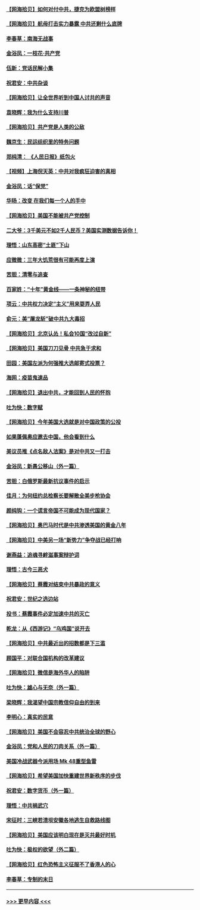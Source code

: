 #### [【网海拾贝】如何对付中共，捷克为欧盟树榜样](../pages/nsc993/n12374209.md?t=09030302) 
#### [【网海拾贝】航母打击实力暴露 中共还剩什么底牌](../pages/nsc993/n12371825.md?t=09030302) 
#### [李春草：南海无战事](../pages/nsc993/n12371159.md?t=09030302) 
#### [金浴凤：一枝花·共产党](../pages/nsc993/n12368757.md?t=09030302) 
#### [伍新：党话民解小集](../pages/nsc993/n12366907.md?t=09030302) 
#### [祝君安：中共杂谈](../pages/nsc993/n12366076.md?t=09030302) 
#### [【网海拾贝】让全世界听到中国人讨共的声音](../pages/nsc993/n12365569.md?t=09030302) 
#### [袁晓辉：我为什么支持川普](../pages/nsc993/n12362670.md?t=09030302) 
#### [【网海拾贝】共产党是人类的公敌](../pages/nsc993/n12363182.md?t=09030302) 
#### [魏京生：民运组织里的特务问题](../pages/nsc993/n12363010.md?t=09030302) 
#### [郑纯清： 《人民日报》纸包火](../pages/nsc993/n12362706.md?t=09030302) 
#### [【视频】上海倪天英：中共对我疯狂迫害的真相](../pages/nsc993/n12356341.md?t=09030302) 
#### [金浴凤：话“保党”](../pages/nsc993/n12361867.md?t=09030302) 
#### [华旸：改变 在我们每一个人的手中](../pages/nsc993/n12361774.md?t=09030302) 
#### [【网海拾贝】美国不能被共产党控制](../pages/nsc993/n12360271.md?t=09030302) 
#### [二大爷：3千美元不如2千人民币？美国实测数据告诉你！](../pages/nsc993/n12358563.md?t=09030302) 
#### [理悟：山东高密“土匪”下山](../pages/nsc993/n12358535.md?t=09030302) 
#### [应微微：三年大饥荒很有可能再度上演](../pages/nsc993/n12358523.md?t=09030302) 
#### [苦胆：清零与追查](../pages/nsc993/n12358501.md?t=09030302) 
#### [百家姓：“十年”黄金线——一条神秘的纽带](../pages/nsc993/n12358319.md?t=09030302) 
#### [项云：中共权力决定“主义”用来耍弄人民](../pages/nsc993/n12358172.md?t=09030302) 
#### [俞元：美“屠龙斩”破中共九大毒招](../pages/nsc993/n12357822.md?t=09030302) 
#### [【网海拾贝】北京认怂！私会10国“改过自新”](../pages/nsc993/n12357784.md?t=09030302) 
#### [【网海拾贝】美国刀刀见骨 中共急于求和](../pages/nsc993/n12355511.md?t=09030302) 
#### [田园：美国左派为何强推大选邮寄式投票？](../pages/nsc993/n12352963.md?t=09030302) 
#### [海网：疫苗鬼速品](../pages/nsc993/n12354438.md?t=09030302) 
#### [【网海拾贝】退出中共，才能回到人民的怀抱](../pages/nsc993/n12352634.md?t=09030302) 
#### [吐为快：数字赋](../pages/nsc993/n12352317.md?t=09030302) 
#### [【网海拾贝】今年美国大选就是对中国政策的公投](../pages/nsc993/n12350973.md?t=09030302) 
#### [如果蓬佩奥应邀去中国，他会看到什么](../pages/nsc993/n12350945.md?t=09030302) 
#### [美议员推《点名敌人法案》是对中共又一打击](../pages/nsc993/n12350765.md?t=09030302) 
#### [金浴凤：新愚公移山（外一篇）](../pages/nsc993/n12350253.md?t=09030302) 
#### [苦胆：白俄罗斯最新抗议事件的启示](../pages/nsc993/n12349989.md?t=09030302) 
#### [佳月：为何纽约总检察长要解散全美步枪协会](../pages/nsc993/n12349939.md?t=09030302) 
#### [颜纯钩：一个谎言帝国不可能成为现代国家？](../pages/nsc993/n12349898.md?t=09030302) 
#### [【网海拾贝】奥巴马时代是中共渗透美国的黄金八年](../pages/nsc993/n12349284.md?t=09030302) 
#### [【网海拾贝】中美另一场“新势力”争夺战已经打响](../pages/nsc993/n12346998.md?t=09030302) 
#### [谢燕益：追魂寻衅滋事案辩护词](../pages/nsc993/n12346892.md?t=09030302) 
#### [理悟：古今三恶犬](../pages/nsc993/n12345190.md?t=09030302) 
#### [【网海拾贝】蔡霞对结束中共暴政的意义](../pages/nsc993/n12344263.md?t=09030302) 
#### [祝君安：世纪之选边站](../pages/nsc993/n12342382.md?t=09030302) 
#### [投书：蔡霞事件必定加速中共的灭亡](../pages/nsc993/n12341881.md?t=09030302) 
#### [乾龙：从《西游记》“乌鸡国”说开去](../pages/nsc993/n12341690.md?t=09030302) 
#### [【网海拾贝】中共最近出的招数都是下三滥](../pages/nsc993/n12341593.md?t=09030302) 
#### [顾国平：对联合国机构的改革建议](../pages/nsc993/n12339928.md?t=09030302) 
#### [【网海拾贝】微信是海外华人的陷阱](../pages/nsc993/n12338868.md?t=09030302) 
#### [吐为快：雄心与无奈（外一篇）](../pages/nsc993/n12338132.md?t=09030302) 
#### [梁晓辉：我渴望中国宗教信仰自由的到来](../pages/nsc993/n12336657.md?t=09030302) 
#### [李明心：真实的民意](../pages/nsc993/n12336089.md?t=09030302) 
#### [【网海拾贝】美国不会容忍中共统治全球的野心](../pages/nsc993/n12336063.md?t=09030302) 
#### [金浴凤：党和人民的刀肉关系（外一篇）](../pages/nsc993/n12335834.md?t=09030302) 
#### [美国冷战武器今派用场 Mk 48重型鱼雷](../pages/nsc993/n12335354.md?t=09030302) 
#### [【网海拾贝】希望美国加快重建世界新秩序的步伐](../pages/nsc993/n12334224.md?t=09030302) 
#### [祝君安：数字货币（外一篇）](../pages/nsc993/n12334186.md?t=09030302) 
#### [理悟：中共祸武穴](../pages/nsc993/n12333962.md?t=09030302) 
#### [宋征时：三峡若溃坝安徽各地逃生自救路线图](../pages/nsc993/n12332450.md?t=09030302) 
#### [【网海拾贝】美国应该明白现在是灭共最好时机](../pages/nsc993/n12332313.md?t=09030302) 
#### [吐为快：极权的欲望（外二篇）](../pages/nsc993/n12332089.md?t=09030302) 
#### [【网海拾贝】红色恐怖主义征服不了香港人的心](../pages/nsc993/n12329296.md?t=09030302) 
#### [李春草：专制的末日](../pages/nsc993/n12329079.md?t=09030302) 

----
#### [ >>> 更早内容 <<< ](../indexes/nsc993-earlier.md)
